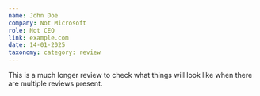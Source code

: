 ```yaml
---
name: John Doe
company: Not Microsoft
role: Not CEO
link: example.com
date: 14-01-2025
taxonomy: category: review
---
```


This is a much longer review to check what things will look like when there are multiple reviews present.
